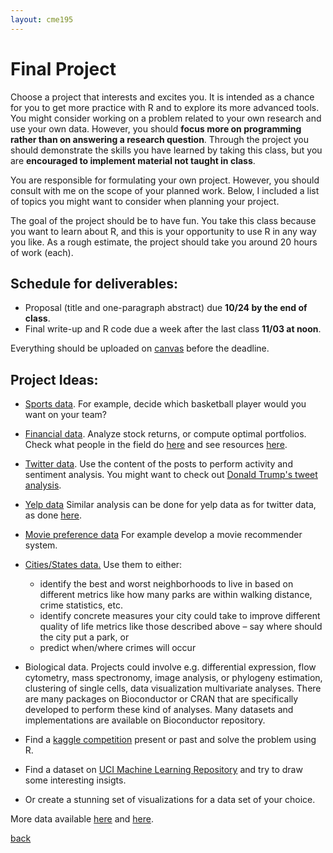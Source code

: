 ```yaml
---
layout: cme195
---
```


# [](#project) Final Project

Choose a project that interests and excites you. It is intended as a chance for
you to get more practice with R and to explore its more advanced tools. You
might consider working on a problem related to your own research and  use your
own data. However, you should **focus more on programming rather than on
answering a research question**. Through the project you should demonstrate the
skills you have learned by taking this class, but you are **encouraged to
implement material not taught in class**.

You are responsible for formulating your own project. However, you should
consult with me on the scope of your planned work. Below, I included a list of
topics you might want to consider when planning your project.

The goal of the project should be to have fun. You take this class because you
want to learn about R, and this is your opportunity to use R in any
way you like. As a rough estimate, the project should take you around 20 hours
of work (each).

## [](#deadlines)  Schedule for deliverables:

* Proposal (title and one-paragraph abstract) due **10/24 by the end of class**.
* Final write-up and R code due a week after the last class **11\/03 at noon**.

Everything should be uploaded on
[canvas](https://web.stanford.edu/group/canvas/discovery/) before the
deadline.

## [](#ideas) Project Ideas:

 * [Sports data](https://www.r-bloggers.com/sports-data-and-r-scope-for-a-thematic-rather-than-task-view-living-post/).
 For example, decide which basketball player would you want on your team?

 - [Financial data](https://www.quandl.com/browse ). Analyze stock returns, or
 compute optimal portfolios. Check what people in the field do
 [here](http://www.rinfinance.com/agenda/) and see resources
 [here](https://www.r-bloggers.com/r-and-finance/ ).

 - [Twitter data](http://geoffjentry.hexdump.org/twitteR.pdf ).
 Use the content of the posts to perform activity and sentiment analysis.
 You might want to check out
 [Donald Trump's tweet analysis](http://varianceexplained.org/r/trump-tweets/ ).

- [Yelp data](https://www.yelp.com/dataset_challenge ) Similar analysis can be
done for yelp data as for twitter data, as done
[here](http://varianceexplained.org/r/yelp-sentiment/ ).

 - [Movie preference data](http://grouplens.org/datasets/movielens/ )
 For example develop a movie recommender system.

 - [Cities/States data.](http://simplystatistics.tumblr.com/post/15182715327/list-of-citiesstates-with-open-data-help-me)
 Use them to either:
    - identify the best and worst neighborhoods to live in based on different
    metrics like how many parks are within walking distance, crime statistics, etc.
    - identify concrete measures your city could take to improve different
    quality of life metrics like those described above – say where should
    the city put a park, or
    - predict when/where crimes will occur

 - Biological data. Projects could involve e.g. differential expression,
 flow cytometry, mass spectronomy, image analysis, or phylogeny estimation,
 clustering of single cells, data visualization multivariate analyses. There
 are many packages on Bioconductor or CRAN that are specifically developed
 to perform these kind of analyses. Many datasets and implementations are
 available on Bioconductor repository.

 - Find a [kaggle competition](https://www.kaggle.com/competitions) present
 or past and solve the problem using R.

 - Find a dataset on
 [UCI Machine Learning Repository](https://archive.ics.uci.edu/ml/index.html )
 and try to draw some interesting insigts.

 - Or create a stunning set of visualizations for a data set of your choice.

 More data available [here](https://www.springboard.com/blog/free-public-data-sets-data-science-project/)
 and [here](https://catalog.data.gov/dataset?res_format=CSV).

 [back](./)
